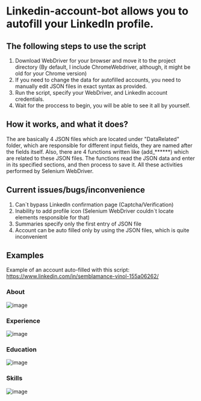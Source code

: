 # Linkedin-account-bot allows you to autofill your LinkedIn profile.

## The following steps to use the script
1) Download WebDriver for your browser and move it to the project directory (By default, I include ChromeWebdriver, although, it might be old for your Chrome version)
2) If you need to change the data for autofilled accounts, you need to manually edit JSON files in exact syntax as provided.
2) Run the script, specify your WebDriver, and LinkedIn account credentials.
3) Wait for the proccess to begin, you will be able to see it all by yourself.

## How it works, and what it does?

The are basically 4 JSON files which are located under "DataRelated" folder, which are responsible for different input fields, they are named after the fields itself.
Also, there are 4 functions written like (add_******) which are related to these JSON files. The functions read the JSON data and enter in its specified sections, and then process to save it. All these activities performed by Selenium WebDriver.

## Current issues/bugs/inconvenience
1) Can`t bypass LinkedIn confirmation page (Captcha/Verification)
2) Inability to add profile icon (Selenium WebDriver couldn`t locate elements responsible for that)
3) Summaries specify only the first entry of JSON file
4) Account can be auto filled only by using the JSON files, which is quite inconvenient

## Examples
Example of an account auto-filled with this script: https://www.linkedin.com/in/semblamance-vinol-155a06262/

### About
![image](https://user-images.githubusercontent.com/91605867/228281831-c017d508-be1e-4cf5-aefe-9f0fcfa42c78.png)
### Experience
![image](https://user-images.githubusercontent.com/91605867/228282104-5bedb51c-e729-4e84-b18b-a1559fb57b78.png)
### Education
![image](https://user-images.githubusercontent.com/91605867/228282188-cd0387d9-c6bb-4df2-93bd-4aea8aa608da.png)
### Skills
![image](https://user-images.githubusercontent.com/91605867/228282252-088cd906-7ef4-4a7d-8a09-daaab5ad6731.png)

